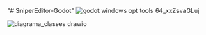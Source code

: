 "# SniperEditor-Godot" 
![godot windows opt tools 64_xxZsvaGLuj](https://user-images.githubusercontent.com/74971931/200126289-0d0f7ca9-3113-43ad-803c-e7aa0efa9716.gif)

![diagrama_classes drawio](https://user-images.githubusercontent.com/74971931/200126331-398713dd-28e4-46c8-886d-70af57841497.png)
